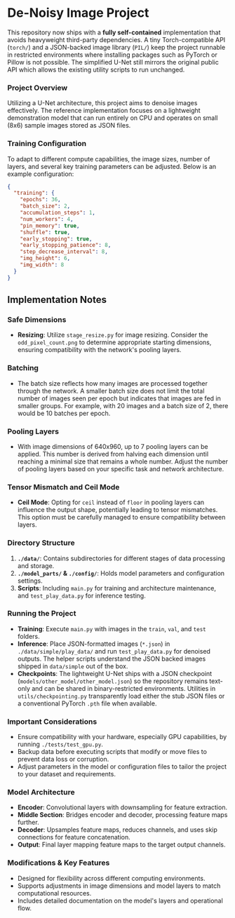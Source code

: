 # De-Noisy Image Project

This repository now ships with a **fully self-contained** implementation that avoids heavyweight third-party dependencies.  A
tiny Torch-compatible API (`torch/`) and a JSON-backed image library (`PIL/`) keep the project runnable in restricted
environments where installing packages such as PyTorch or Pillow is not possible.  The simplified U-Net still mirrors the
original public API which allows the existing utility scripts to run unchanged.

### Project Overview

Utilizing a U-Net architecture, this project aims to denoise images effectively.  The reference implementation focuses on a
lightweight demonstration model that can run entirely on CPU and operates on small (8x6) sample images stored as JSON files.

### Training Configuration

To adapt to different compute capabilities, the image sizes, number of layers, and several key training parameters can be adjusted. Below is an example configuration:

```json
{
  "training": {
    "epochs": 36,
    "batch_size": 2,
    "accumulation_steps": 1,
    "num_workers": 4,
    "pin_memory": true,
    "shuffle": true,
    "early_stopping": true,
    "early_stopping_patience": 8,
    "step_decrease_interval": 8,
    "img_height": 6,
    "img_width": 8
  }
}
```
## Implementation Notes

### Safe Dimensions
- **Resizing**: Utilize `stage_resize.py` for image resizing. Consider the `odd_pixel_count.png` to determine appropriate starting dimensions, ensuring compatibility with the network's pooling layers.

### Batching
- The batch size reflects how many images are processed together through the network. A smaller batch size does not limit the total number of images seen per epoch but indicates that images are fed in smaller groups. For example, with 20 images and a batch size of 2, there would be 10 batches per epoch.

### Pooling Layers
- With image dimensions of 640x960, up to 7 pooling layers can be applied. This number is derived from halving each dimension until reaching a minimal size that remains a whole number. Adjust the number of pooling layers based on your specific task and network architecture.

### Tensor Mismatch and Ceil Mode
- **Ceil Mode**: Opting for `ceil` instead of `floor` in pooling layers can influence the output shape, potentially leading to tensor mismatches. This option must be carefully managed to ensure compatibility between layers.

### Directory Structure

1. **`./data/`**: Contains subdirectories for different stages of data processing and storage.
2. **`./model_parts/` & `./config/`**: Holds model parameters and configuration settings.
3. **Scripts**: Including `main.py` for training and architecture maintenance, and `test_play_data.py` for inference testing.

### Running the Project

- **Training**: Execute `main.py` with images in the `train`, `val`, and `test` folders.
- **Inference**: Place JSON-formatted images (``*.json``) in `./data/simple/play_data/` and run `test_play_data.py` for denoised
  outputs.  The helper scripts understand the JSON backed images shipped in `data/simple` out of the box.
- **Checkpoints**: The lightweight U-Net ships with a JSON checkpoint (`models/other_model/other_model.json`) so the repository
  remains text-only and can be shared in binary-restricted environments.  Utilities in `utils/checkpointing.py` transparently
  load either the stub JSON files or a conventional PyTorch ``.pth`` file when available.

### Important Considerations

- Ensure compatibility with your hardware, especially GPU capabilities, by running `./tests/test_gpu.py`.
- Backup data before executing scripts that modify or move files to prevent data loss or corruption.
- Adjust parameters in the model or configuration files to tailor the project to your dataset and requirements.

### Model Architecture

- **Encoder**: Convolutional layers with downsampling for feature extraction.
- **Middle Section**: Bridges encoder and decoder, processing feature maps further.
- **Decoder**: Upsamples feature maps, reduces channels, and uses skip connections for feature concatenation.
- **Output**: Final layer mapping feature maps to the target output channels.

### Modifications & Key Features

- Designed for flexibility across different computing environments.
- Supports adjustments in image dimensions and model layers to match computational resources.
- Includes detailed documentation on the model's layers and operational flow.